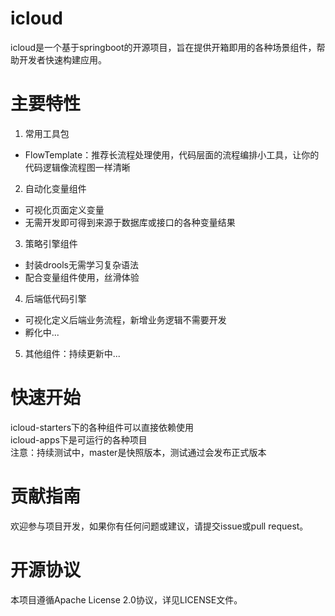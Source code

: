 # icloud
icloud是一个基于springboot的开源项目，旨在提供开箱即用的各种场景组件，帮助开发者快速构建应用。

# 主要特性
1. 常用工具包<br>
- FlowTemplate：推荐长流程处理使用，代码层面的流程编排小工具，让你的代码逻辑像流程图一样清晰
2. 自动化变量组件<br>
- 可视化页面定义变量
- 无需开发即可得到来源于数据库或接口的各种变量结果
3. 策略引擎组件
- 封装drools无需学习复杂语法
- 配合变量组件使用，丝滑体验
4. 后端低代码引擎<br>
- 可视化定义后端业务流程，新增业务逻辑不需要开发
- 孵化中...
5. 其他组件：持续更新中...
# 快速开始
icloud-starters下的各种组件可以直接依赖使用<br>
icloud-apps下是可运行的各种项目<br>
注意：持续测试中，master是快照版本，测试通过会发布正式版本<br>
# 贡献指南
欢迎参与项目开发，如果你有任何问题或建议，请提交issue或pull request。

# 开源协议
本项目遵循Apache License 2.0协议，详见LICENSE文件。
